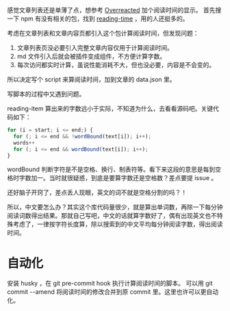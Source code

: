 感觉文章列表还是单薄了点，想参考 [Overreacted](https://overreacted.io/) 加个阅读时间的显示。
首先搜一下 npm 有没有相关的包，找到 [reading-time](https://www.npmjs.com/package/reading-time) ，用的人还挺多的。

考虑在文章列表和文章内容页都引入这个包计算阅读时间，但发现问题：

1. 文章列表页没必要引入完整文章内容仅用于计算阅读时间。
2. md 文件引入后就会被插件变成组件，不方便计算字数。
2. 每次访问都实时计算，虽说性能消耗不大，但也没必要，内容是不会变的。

所以决定写个 script 来算阅读时间，加到文章的 data.json 里。

写脚本的过程中又遇到问题。

reading-item 算出来的字数远小于实际，不知道为什么，去看看源码吧。关键代码如下：

```javascript
for (i = start; i <= end;) {
  for (; i <= end && !wordBound(text[i]); i++);
  words++
  for (; i <= end && wordBound(text[i]); i++);
}
```

wordBound 判断字符是不是空格、换行、制表符等。看下来这段的意思是每到空格时字数加一。当时就很疑惑，到底是要算字数还是空格数？差点要提 issue 。

还好脑子开窍了，差点丢人现眼，英文的词不就是空格分割的吗？！

所以，中文要怎么办？其实这个库代码量很少，就是算出单词数，再除一下每分钟阅读词数得出结果。那就自己写吧，中文的话就算字数好了，偶有出现英文也不特殊考虑了，一律按字符长度算，除以搜索到的中文平均每分钟阅读字数，得出阅读时间。

# 自动化
安装 husky ，在 git pre-commit hook 执行计算阅读时间的脚本。
可以用 git commit --amend 将阅读时间的修改合并到原 commit 里。这里也许可以更自动化。
